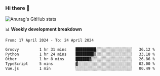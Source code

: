 ### Hi there 👋
![Anurag's GitHub stats](https://github-readme-stats.vercel.app/api?username=jami1024&show_icons=true&theme=radical)

📊 **Weekly development breakdown**
<!--START_SECTION:waka-->

```txt
From: 17 April 2024 - To: 24 April 2024

Groovy         1 hr 31 mins    █████████░░░░░░░░░░░░░░░░   36.12 %
Python         1 hr 24 mins    ████████▒░░░░░░░░░░░░░░░░   33.18 %
Other          1 hr 8 mins     ██████▓░░░░░░░░░░░░░░░░░░   26.86 %
TypeScript     5 mins          ▓░░░░░░░░░░░░░░░░░░░░░░░░   02.00 %
Vue.js         1 min           ░░░░░░░░░░░░░░░░░░░░░░░░░   00.49 %
```

<!--END_SECTION:waka-->
<!--
**jami1024/jami1024** is a ✨ _special_ ✨ repository because its `README.md` (this file) appears on your GitHub profile.

Here are some ideas to get you started:

- 🔭 I’m currently working on ...
- 🌱 I’m currently learning ...
- 👯 I’m looking to collaborate on ...
- 🤔 I’m looking for help with ...
- 💬 Ask me about ...
- 📫 How to reach me: ...
- 😄 Pronouns: ...
- ⚡ Fun fact: ...
-->
